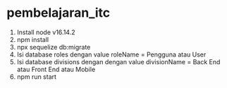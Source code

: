 # pembelajaran_itc

1. Install node v16.14.2
2. npm install
3. npx sequelize db:migrate
4. Isi database roles dengan value roleName = Pengguna atau User
5. Isi database divisions dengan dengan value divisionName = Back End atau Front End atau Mobile
6. npm run start